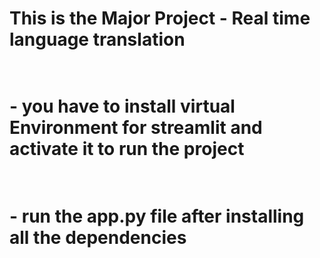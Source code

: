 <h1> This is the Major Project - Real time language translation <h1>
<br> <B>- you have to install virtual Environment for streamlit and activate it to run the project<B>
<br> <br>
<h4>- run the app.py file after installing all the dependencies </h4>
